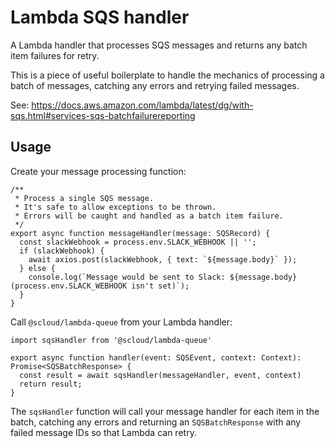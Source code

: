 # Lambda SQS handler

A Lambda handler that processes SQS messages and returns any batch item failures for retry.

This is a piece of useful boilerplate to handle the mechanics of processing a batch of messages, catching any errors and retrying failed messages.

See: https://docs.aws.amazon.com/lambda/latest/dg/with-sqs.html#services-sqs-batchfailurereporting

## Usage

Create your message processing function:

```
/**
 * Process a single SQS message.
 * It's safe to allow exceptions to be thrown.
 * Errors will be caught and handled as a batch item failure.
 */
export async function messageHandler(message: SQSRecord) {
  const slackWebhook = process.env.SLACK_WEBHOOK || '';
  if (slackWebhook) {
    await axios.post(slackWebhook, { text: `${message.body}` });
  } else {
    console.log(`Message would be sent to Slack: ${message.body} (process.env.SLACK_WEBHOOK isn't set)`);
  }
}
```

Call `@scloud/lambda-queue` from your Lambda handler:

```
import sqsHandler from '@scloud/lambda-queue'

export async function handler(event: SQSEvent, context: Context): Promise<SQSBatchResponse> {
  const result = await sqsHandler(messageHandler, event, context)
  return result;
}
```

The `sqsHandler` function will call your message handler for each item in the batch, catching any errors and returning an `SQSBatchResponse` with any failed message IDs so that Lambda can retry.
